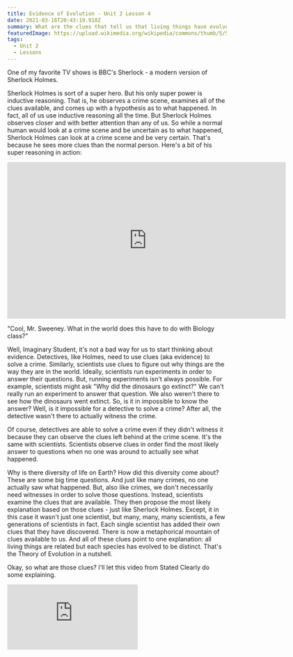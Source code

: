 ```yaml
---
title: Evidence of Evolution - Unit 2 Lesson 4
date: 2021-03-16T20:43:19.918Z
summary: What are the clues that tell us that living things have evolved over time?
featuredImage: https://upload.wikimedia.org/wikipedia/commons/thumb/5/5e/Homology_vertebrates-en.svg/800px-Homology_vertebrates-en.svg.png
tags:
  - Unit 2
  - Lessons
---
```

One of my favorite TV shows is BBC's Sherlock - a modern version of Sherlock Holmes.

Sherlock Holmes is sort of a super hero. But his only super power is inductive reasoning. That is, he observes a crime scene, examines all of the clues available, and comes up with a hypothesis as to what happened. In fact, all of us use inductive reasoning all the time. But Sherlock Holmes observes closer and with better attention than any of us. So while a normal human would look at a crime scene and be uncertain as to what happened, Sherlock Holmes can look at a crime scene and be very certain. That's because he sees more clues than the normal person. Here's a bit of his super reasoning in action:

<div class="youtube-container"><iframe class="responsive-iframe" title="vimeo-player" src="https://player.vimeo.com/video/97368777" width="640" height="360" frameborder="0" allowfullscreen></iframe></div>

"Cool, Mr. Sweeney. What in the world does this have to do with Biology class?"

Well, Imaginary Student, it's not a bad way for us to start thinking about evidence. Detectives, like Holmes, need to use clues (aka evidence) to solve a crime. Similarly, scientists use clues to figure out why things are the way they are in the world. Ideally, scientists run experiments in order to answer their questions. But, running experiments isn't always possible. For example, scientists might ask "Why did the dinosaurs go extinct?" We can't really run an experiment to answer that question. We also weren't there to see how the dinosaurs went extinct. So, is it in impossible to know the answer? Well, is it impossible for a detective to solve a crime? After all, the detective wasn't there to actually witness the crime.

Of course, detectives are able to solve a crime even if they didn't witness it because they can observe the clues left behind at the crime scene. It's the same with scientists. Scientists observe clues in order find the most likely answer to questions when no one was around to actually see what happened.

Why is there diversity of life on Earth? How did this diversity come about? These are some big time questions. And just like many crimes, no one actually saw what happened. But, also like crimes, we don't necessarily need witnesses in order to solve those questions. Instead, scientists examine the clues that are available. They then propose the most likely explanation based on those clues - just like Sherlock Holmes. Except, it in this case it wasn't just one scientist, but many, many, many scientists, a few generations of scientists in fact. Each single scientist has added their own clues that they have discovered. There is now a metaphorical mountain of clues available to us. And all of these clues point to one explanation: all living things are related but each species has evolved to be distinct. That's the Theory of Evolution in a nutshell.

Okay, so what are those clues? I'll let this video from Stated Clearly do some explaining.

<div class="youtube-container"><iframe class="responsive-iframe" src="https://www.youtube.com/embed/lIEoO5KdPvg" frameborder="0" allow="accelerometer; autoplay; clipboard-write; encrypted-media; gyroscope; picture-in-picture" allowfullscreen></iframe></div>